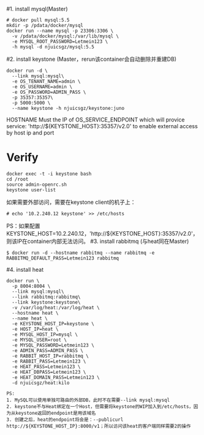 #1. install mysql(Master)
```
# docker pull mysql:5.5
mkdir -p /pdata/docker/mysql
docker run --name mysql -p 23306:3306 \
  -v /pdata/docker/mysql:/var/lib/mysql \
  -e MYSQL_ROOT_PASSWORD=Letmein123 \
  -h mysql -d njuicsgz/mysql:5.5
```
#2. install keystone (Master，rerun该container会自动删除并重建DB)
```
docker run -d \
  --link mysql:mysql\
  -e OS_TENANT_NAME=admin \
  -e OS_USERNAME=admin \
  -e OS_PASSWORD=ADMIN_PASS \
  -p 35357:35357\
  -p 5000:5000 \
  --name keystone -h njuicsgz/keystone:juno
```
HOSTNAME Must the IP of OS_SERVICE_ENDPOINT which will provice service: 'http://${KEYSTONE_HOST}:35357/v2.0' to enable external access by host ip and port
# Verify
```
docker exec -t -i keystone bash
cd /root
source admin-openrc.sh
keystone user-list
```
如果需要外部访问，需要在keystone client的机子上：
```
# echo '10.2.240.12 keystone' >> /etc/hosts
```
PS：如果配置KEYSTONE_HOST=10.2.240.12，'http://${KEYSTONE_HOST}:35357/v2.0'，则该IP在container内部无法访问。
#3. install rabbitmq (与heat同在Master)
```
$ docker run -d --hostname rabbitmq --name rabbitmq -e RABBITMQ_DEFAULT_PASS=Letmein123 rabbitmq
```
#4. install heat
```
docker run \
  -p 8004:8004 \
  --link mysql:mysql\
  --link rabbitmq:rabbitmq\
  --link keystone:keystone\
  -v /var/log/heat:/var/log/heat \
  --hostname heat \
  --name heat \
  -e KEYSTONE_HOST_IP=keystone \
  -e HOST_IP=heat \
  -e MYSQL_HOST_IP=mysql \
  -e MYSQL_USER=root \
  -e MYSQL_PASSWORD=Letmein123 \
  -e ADMIN_PASS=ADMIN_PASS \
  -e RABBIT_HOST_IP=rabbitmq \
  -e RABBIT_PASS=Letmein123 \
  -e HEAT_PASS=Letmein123 \
  -e HEAT_DBPASS=Letmein123 \
  -e HEAT_DOMAIN_PASS=Letmein123 \
  -d njuicsgz/heat:kilo
```
```
PS: 
1. MySQL可以使用单独可路由的外部DB，此时不在需要--link mysql:mysql
2. keystone不与Heat绑定在一个Host，但需要将keystone的WIP加入到/etc/hosts，因为从keystone返回的endpoint是用该域名
3. 创建之后，heat的endpoint将会是：--publicurl http://${KEYSTONE_HOST_IP}:8000/v1；所以访问该heat的客户端同样需要2的操作
```
